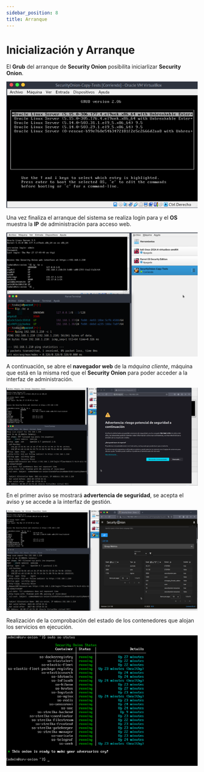 ```yaml
---
sidebar_position: 8
title: Arranque
---
```


# Inicialización y Arranque
El **Grub** del arranque de **Security Onion** posibilita iniciarlizar **Security Onion**.

!["Menú de arranque de Security Onion"](../Img/so/so-security-onion-standalone.png)


Una vez finaliza el arranque del sistema se realiza login para y el **OS** muestra la **IP** de administración para acceso web.

!["Estado previo"](../Img/so/so-standalone-previo.png)


A continuación, se abre el **navegador web** de la *máquina cliente*, máquina que está en la misma red que el **Security Onion** para poder acceder a la interfaz de administración.

!["Acceso a la interfaz de administración y alerta"](../Img/so/so-previo-acceso-dashboard.png)


En el primer aviso se mostrará **advertencia de seguridad**, se acepta el aviso y se accede a la interfaz de gestión.

!["Accediendo"](../Img/so/so-acceso-perfecto.png)

Realización de la comprobación del estado de los contenedores que alojan los servicios en ejecución.

!["Lista de contenedores"](../Img/so/so-containers.png)


